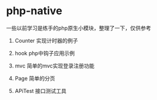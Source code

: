 # php-native
一些以前学习是练手的php原生小模块，整理了一下，仅供参考

1. Counter 实现计时器的例子

2. hook php中钩子应用示例

3. mvc 简单的mvc实现登录注册功能

4. Page 简单的分页

5. APiTest 接口测试工具
